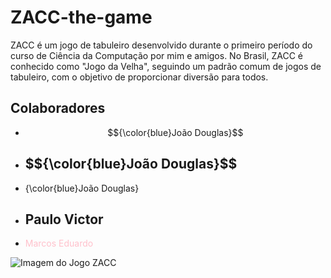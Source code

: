 # ZACC-the-game

ZACC é um jogo de tabuleiro desenvolvido durante o primeiro período do curso de Ciência da Computação por mim e amigos. No Brasil, ZACC é conhecido como "Jogo da Velha", seguindo um padrão comum de jogos de tabuleiro, com o objetivo de proporcionar diversão para todos.

## Colaboradores

- <font>$${\color{blue}João Douglas}$$</font>
- <h2>$${\color{blue}João Douglas}$$</h2>
- <font>{\color{blue}João Douglas}</font>
- <h2 color=blue>Paulo Victor</font>
- <font color='pink'>Marcos Eduardo</font>

![Imagem do Jogo ZACC](https://github.com/fadadoc/ZACC-the-game/assets/138242492/b1b0161b-a894-451d-a1f3-e08fcad92f89)
